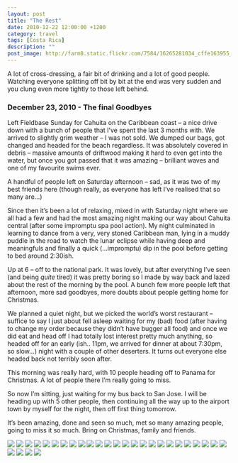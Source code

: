 ```yaml
---
layout: post
title: "The Rest"
date: 2010-12-22 12:00:00 +1200
category: travel
tags: [Costa Rica]
description: ""
post_image: http://farm8.static.flickr.com/7584/16265281034_cffe163955_o.jpg
---
```

A lot of cross-dressing, a fair bit of drinking and a lot of good
people. Watching everyone splitting off bit by bit at the end was very
sudden and you clung even more tightly to those left behind.

### December 23, 2010 - The final Goodbyes

Left Fieldbase Sunday for Cahuita on the Caribbean coast – a nice drive
down with a bunch of people that I’ve spent the last 3 months with. We
arrived to slightly grim weather – I was not sold. We dumped our bags,
got changed and headed for the beach regardless. It was absolutely
covered in debris – massive amounts of driftwood making it hard to even
get into the water, but once you got passed that it was amazing –
brilliant waves and one of my favourite swims ever.

A handful of people left on Saturday afternoon – sad, as it was two of
my best friends here (though really, as everyone has left I’ve realised
that so many are…)

Since then it’s been a lot of relaxing, mixed in with Saturday night
where we all had a few and had the most amazing night making our way
about Cahuita central (after some impromptu spa pool action). My night
culminated in learning to dance from a very, very stoned Caribbean man,
lying in a muddy puddle in the road to watch the lunar eclipse while
having deep and meaningfuls and finally a quick (…impromptu) dip in the
pool before getting to bed around 2:30ish.

Up at 6 – off to the national park. It was lovely, but after everything
I’ve seen (and being *quite* tired) it was pretty boring so I made by
way back and lazed about the rest of the morning by the pool. A bunch
few more people left that afternoon, more sad goodbyes, more doubts
about people getting home for Christmas.

We planned a quiet night, but we picked the world’s worst restaurant –
suffice to say I just about fell asleep waiting for my (bad) food (after
having to change my order because they didn’t have bugger all food) and
once we did eat and head off I had totally lost interest pretty much
anything, so headed off for an early (ish.. 11pm, we arrived for dinner
at about 7:30pm, so slow…) night with a couple of other deserters. It
turns out everyone else headed back not terribly soon after.

This morning was really hard, with 10 people heading off to Panama for
Christmas. A lot of people there I’m really going to miss.

So now I’m sitting, just waiting for my bus back to San Jose. I will be
heading up with 5 other people, then continuing all the way up to the
airport town by myself for the night, then off first thing tomorrow.

It’s been amazing, done and seen so much, met so many amazing people,
going to miss it so much. Bring on Christmas, family and friends.

[![](http://farm8.static.flickr.com/7452/9522459452_a35e6b3282_c.jpg)](http://farm8.static.flickr.com/7452/9522459452_6a4ea2094d_o.jpg)
[![](http://farm8.static.flickr.com/7361/9519674235_acb7edc7aa_c.jpg)](http://farm8.static.flickr.com/7361/9519674235_afd28776f2_o.jpg)
[![](http://farm8.static.flickr.com/7357/9519674671_38c8892ac4_c.jpg)](http://farm8.static.flickr.com/7357/9519674671_fee20809e8_o.jpg)
[![](http://farm4.static.flickr.com/3798/9519675207_8d8f516d25_c.jpg)](http://farm4.static.flickr.com/3798/9519675207_1e0683b600_o.jpg)
[![](http://farm8.static.flickr.com/7284/9522461576_6de88cbd5c_c.jpg)](http://farm8.static.flickr.com/7284/9522461576_67e5df3cc0_o.jpg)
[![](http://farm4.static.flickr.com/3746/9522462910_e1d708e838_c.jpg)](http://farm4.static.flickr.com/3746/9522462910_d0392faced_o.jpg)
[![](http://farm4.static.flickr.com/3826/9522463354_f8c498cb98_c.jpg)](http://farm4.static.flickr.com/3826/9522463354_eb3ecb13cb_o.jpg)
[![](http://farm6.static.flickr.com/5451/9519678191_e642fbb3cd_c.jpg)](http://farm6.static.flickr.com/5451/9519678191_24ff8c746c_o.jpg)
[![](http://farm8.static.flickr.com/7401/9522464290_57fb8b5b37_c.jpg)](http://farm8.static.flickr.com/7401/9522464290_6835f5ac4c_o.jpg)
[![](http://farm3.static.flickr.com/2858/9522464674_fecd4f6185_c.jpg)](http://farm3.static.flickr.com/2858/9522464674_9d7d95f90a_o.jpg)
[![](http://farm6.static.flickr.com/5475/9519679435_0eee752d6b_c.jpg)](http://farm6.static.flickr.com/5475/9519679435_0d936884cd_o.jpg)
[![](http://farm4.static.flickr.com/3765/9522465358_e1806829ba_c.jpg)](http://farm4.static.flickr.com/3765/9522465358_d27f51a448_o.jpg)
[![](http://farm4.static.flickr.com/3828/9519680245_09e0c7dce0_c.jpg)](http://farm4.static.flickr.com/3828/9519680245_17861ff645_o.jpg)
[![](http://farm8.static.flickr.com/7310/9519680653_61d4531c44_c.jpg)](http://farm8.static.flickr.com/7310/9519680653_cbcf056887_o.jpg)
[![](http://farm4.static.flickr.com/3679/9519681157_e122699e6c_c.jpg)](http://farm4.static.flickr.com/3679/9519681157_e9ac36b4ba_o.jpg)
[![](http://farm8.static.flickr.com/7332/9519681553_78213af7c1_c.jpg)](http://farm8.static.flickr.com/7332/9519681553_9d8ea74cc0_o.jpg)
[![](http://farm4.static.flickr.com/3700/9522467682_8c264d3939_c.jpg)](http://farm4.static.flickr.com/3700/9522467682_4ae5b04754_o.jpg)
[![](http://farm4.static.flickr.com/3705/9519682501_8b4cfbc45a_c.jpg)](http://farm4.static.flickr.com/3705/9519682501_73ed325485_o.jpg)
[![](http://farm4.static.flickr.com/3746/9519683167_672c9bfbab_c.jpg)](http://farm4.static.flickr.com/3746/9519683167_97dc538368_o.jpg)
[![](http://farm8.static.flickr.com/7455/9519683905_d4a51e6d06_c.jpg)](http://farm8.static.flickr.com/7455/9519683905_c0af3aa44d_o.jpg)
[![](http://farm8.static.flickr.com/7308/9519684617_f8cb2a0f29_c.jpg)](http://farm8.static.flickr.com/7308/9519684617_0b19838f6a_o.jpg)
[![](http://farm8.static.flickr.com/7439/9519685139_50bba3cdd1_c.jpg)](http://farm8.static.flickr.com/7439/9519685139_b94f9704e7_o.jpg)
[![](http://farm4.static.flickr.com/3795/9522471218_1fb0b959f1_c.jpg)](http://farm4.static.flickr.com/3795/9522471218_51def1f5eb_o.jpg)
[![](http://farm3.static.flickr.com/2889/9522471646_078bba9e93_c.jpg)](http://farm3.static.flickr.com/2889/9522471646_cb6d9dee54_o.jpg)
[![](http://farm4.static.flickr.com/3769/9522472244_a7d986ab56_c.jpg)](http://farm4.static.flickr.com/3769/9522472244_eba3374397_o.jpg)
[![](http://farm4.static.flickr.com/3781/9519686889_b4774c156b_c.jpg)](http://farm4.static.flickr.com/3781/9519686889_eef96a5bac_o.jpg)
[![](http://farm8.static.flickr.com/7346/9519687525_5287685afc_c.jpg)](http://farm8.static.flickr.com/7346/9519687525_9caa3cf069_o.jpg)
[![](http://farm4.static.flickr.com/3669/9522473798_43b556d869_c.jpg)](http://farm4.static.flickr.com/3669/9522473798_93de207890_o.jpg)
[![](http://farm4.static.flickr.com/3725/9519676725_decf5bc012_c.jpg)](http://farm4.static.flickr.com/3725/9519676725_ecf556f903_o.jpg)
